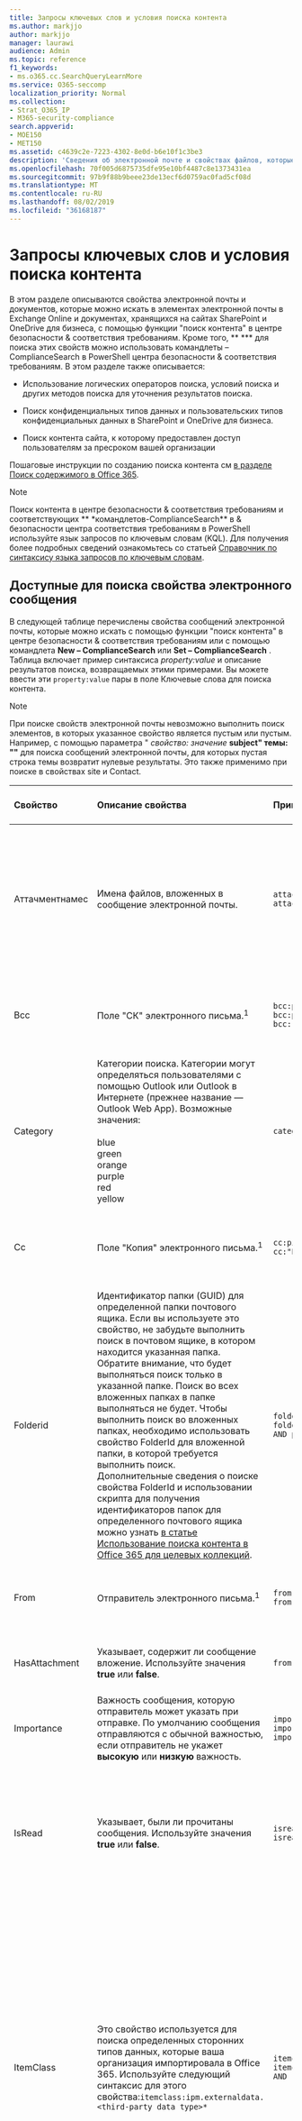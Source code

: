 ```yaml
---
title: Запросы ключевых слов и условия поиска контента
ms.author: markjjo
author: markjjo
manager: laurawi
audience: Admin
ms.topic: reference
f1_keywords:
- ms.o365.cc.SearchQueryLearnMore
ms.service: O365-seccomp
localization_priority: Normal
ms.collection:
- Strat_O365_IP
- M365-security-compliance
search.appverid:
- MOE150
- MET150
ms.assetid: c4639c2e-7223-4302-8e0d-b6e10f1c3be3
description: 'Сведения об электронной почте и свойствах файлов, которые можно искать в почтовых ящиках Exchange Online и SharePoint или OneDrive для бизнеса с помощью средства поиска контента в центре безопасности & соответствия требованиям.  '
ms.openlocfilehash: 70f005d6875735dfe95e10bf4487c8e1373431ea
ms.sourcegitcommit: 97b9f88b9beee23de13ecf6d0759ac0fad5cf08d
ms.translationtype: MT
ms.contentlocale: ru-RU
ms.lasthandoff: 08/02/2019
ms.locfileid: "36168187"
---
```

# <a name="keyword-queries-and-search-conditions-for-content-search"></a>Запросы ключевых слов и условия поиска контента

В этом разделе описываются свойства электронной почты и документов, которые можно искать в элементах электронной почты в Exchange Online и документах, хранящихся на сайтах SharePoint и OneDrive для бизнеса, с помощью функции "поиск контента" в центре безопасности & соответствия требованиям. Кроме того, ** \*** для поиска этих свойств можно использовать командлеты – ComplianceSearch в PowerShell центра безопасности & соответствия требованиям. В этом разделе также описывается:   
  
- Использование логических операторов поиска, условий поиска и других методов поиска для уточнения результатов поиска.
    
- Поиск конфиденциальных типов данных и пользовательских типов конфиденциальных данных в SharePoint и OneDrive для бизнеса.
    
- Поиск контента сайта, к которому предоставлен доступ пользователям за пресроком вашей организации
    
Пошаговые инструкции по созданию поиска контента см [в разделе Поиск содержимого в Office 365](content-search.md).

  
> [!NOTE]
> Поиск контента в центре безопасности & соответствия требованиям и соответствующих ** \*командлетов-ComplianceSearch** в & безопасности центра соответствия требованиям в PowerShell используйте язык запросов по ключевым словам (KQL). Для получения более подробных сведений ознакомьтесь со статьей [Справочник по синтаксису языка запросов по ключевым словам](https://go.microsoft.com/fwlink/?LinkId=269603). 
  
## <a name="searchable-email-properties"></a>Доступные для поиска свойства электронного сообщения

В следующей таблице перечислены свойства сообщений электронной почты, которые можно искать с помощью функции "поиск контента" в центре безопасности & соответствия требованиям или с помощью командлета **New – ComplianceSearch** или **Set – ComplianceSearch** . Таблица включает пример синтаксиса  _property:value_ и описание результатов поиска, возвращаемых этими примерами. Вы можете ввести эти `property:value` пары в поле Ключевые слова для поиска контента. 

> [!NOTE]
> При поиске свойств электронной почты невозможно выполнить поиск элементов, в которых указанное свойство является пустым или пустым. Например, с помощью параметра " *свойство: значение* **subject" темы: ""** для поиска сообщений электронной почты, для которых пустая строка темы возвратит нулевые результаты. Это также применимо при поиске в свойствах site и Contact.
  
|**Свойство**|**Описание свойства**|**Примеры**|**Результаты поиска, возвращаемые примерами**|
|:-----|:-----|:-----|:-----|
|Аттачментнамес|Имена файлов, вложенных в сообщение электронной почты.|`attachmentnames:annualreport.ppt`  <br/> `attachmentnames:annual*`|Сообщения, в которые вложен файл annualreport.ppt. Во втором примере при использовании подстановочного знака возвращаются сообщения со вложениями, в названиях которых есть слово annual.|
|Bcc|Поле "СК" электронного письма.<sup>1</sup>|`bcc:pilarp@contoso.com`  <br/> `bcc:pilarp`  <br/> `bcc:"Pilar Pinilla"`|Все примеры возвращают сообщения, в поле "Скрытая копия" которых добавлен пользователь "Pilar Pinilla".|
|Category| Категории поиска. Категории могут определяться пользователями с помощью Outlook или Outlook в Интернете (прежнее название — Outlook Web App). Возможные значения:  <br/><br/>  blue  <br/>  green  <br/>  orange  <br/>  purple  <br/>  red  <br/>  yellow|`category:"Red Category"`|Сообщения, которым в исходных почтовых ящиках назначена красная категория.|
|Cc|Поле "Копия" электронного письма.<sup>1</sup>|`cc:pilarp@contoso.com`  <br/> `cc:"Pilar Pinilla"`|В обоих примерах возвращаются сообщения, в поле "Копия" которых указан пользователь "Pilar Pinilla".|
|Folderid|Идентификатор папки (GUID) для определенной папки почтового ящика. Если вы используете это свойство, не забудьте выполнить поиск в почтовом ящике, в котором находится указанная папка. Обратите внимание, что будет выполняться поиск только в указанной папке. Поиск во всех вложенных папках в папке выполняться не будет. Чтобы выполнить поиск во вложенных папках, необходимо использовать свойство FolderId для вложенной папки, в которой требуется выполнить поиск.  <br/> Дополнительные сведения о поиске свойства FolderId и использовании скрипта для получения идентификаторов папок для определенного почтового ящика можно узнать [в статье Использование поиска контента в Office 365 для целевых коллекций](use-content-search-for-targeted-collections.md).|`folderid:4D6DD7F943C29041A65787E30F02AD1F00000000013A0000`  <br/> `folderid:2370FB455F82FC44BE31397F47B632A70000000001160000 AND participants:garthf@contoso.com`|В первом примере возвращаются все элементы в указанной папке почтового ящика. Второй пример возвращает все элементы в указанной папке почтового ящика, которые были отправлены или получены garthf@contoso.com.|
|From|Отправитель электронного письма.<sup>1</sup>|`from:pilarp@contoso.com`  <br/> `from:contoso.com`|Сообщения, отправленные указанным пользователем или с указанного домена.|
|HasAttachment|Указывает, содержит ли сообщение вложение. Используйте значения **true** или **false**.|`from:pilar@contoso.com AND hasattachment:true`|Сообщения, отправленные указанным пользователем с вложениями.|
|Importance|Важность сообщения, которую отправитель может указать при отправке. По умолчанию сообщения отправляются с обычной важностью, если отправитель не укажет **высокую** или **низкую** важность.  |`importance:high`  <br/> `importance:medium`  <br/> `importance:low`|Сообщения, которым назначена высокая, средняя или низкая важность.|
|IsRead|Указывает, были ли прочитаны сообщения. Используйте значения **true** или **false**.|`isread:true`  <br/> `isread:false`|В первом примере возвращаются сообщения со свойством-Read, для которого задано значение **true**. Во втором примере возвращаются сообщения со свойством-Read, для которого задано значение **false**.|
|ItemClass|Это свойство используется для поиска определенных сторонних типов данных, которые ваша организация импортировала в Office 365. Используйте следующий синтаксис для этого свойства:`itemclass:ipm.externaldata.<third-party data type>*`|`itemclass:ipm.externaldata.Facebook* AND subject:contoso`  <br/> `itemclass:ipm.externaldata.Twitter* AND from:"Ann Beebe" AND "Northwind Traders"`|В первом примере возвращаются элементы Facebook, содержащие слово "contoso" в свойстве subject. Второй пример возвращает элементы Twitter, которые были отправлены Анна Beebe и содержат ключевую фразу "Northwind Traders".  <br/> Полный список значений, которые необходимо использовать для сторонних типов данных для свойства ItemClass, приведен [в разделе Использование поиска контента для поиска данных сторонних поставщиков, импортированных в Office 365](use-content-search-to-search-third-party-data-that-was-imported.md).|
|Kind| Тип сообщения электронной почты для поиска. Возможные значения:  <br/>  contacts  <br/>  docs  <br/>  email  <br/>  екстерналдата  <br/>  faxes  <br/>  im  <br/>  journals  <br/>  meetings  <br/>  microsoftteams (Возвращает элементы из бесед, собраний и звонков в Microsoft Teams)  <br/>  notes  <br/>  posts  <br/>  rssfeeds  <br/>  tasks  <br/>  voicemail|`kind:email`  <br/> `kind:email OR kind:im OR kind:voicemail`  <br/> `kind:externaldata`|В первом примере возвращаются сообщения электронной почты, соответствующие условиям поиска. Второй пример возвращает сообщения электронной почты, беседы с обменом мгновенными сообщениями (в том числе беседы и беседы Skype для бизнеса в Microsoft Teams), а также голосовые сообщения, соответствующие условиям поиска. В третьем примере возвращаются элементы, импортированные в почтовые ящики в Office 365 из сторонних источников данных, таких как Twitter, Facebook и Cisco Jabber, которые отвечают условиям поиска. Дополнительные сведения см в разделе [Архивация сторонних данных в Office 365](https://go.microsoft.com/fwlink/p/?linkid=716918).|
|Participants|Все поля пользователей в электронном письме: "От", "Кому", "Копия" и "СК".<sup>1</sup>|`participants:garthf@contoso.com`  <br/> `participants:contoso.com`|Сообщения, отправленные с адреса garthf@contoso.com или на него. Второй пример возвращает все сообщения, отправленные или полученные пользователем домена contoso.com.|
|Received|Дата получения сообщения адресатом.|`received:04/15/2016`  <br/> `received>=01/01/2016 AND received<=03/31/2016`|Сообщения, полученные 15 апреля 2016 г. Второй пример возвращает все сообщения, полученные от 1 января 2016 до 31 марта 2016.|
|Recipients|Все поля получателей в электронном письме: "Кому", "Копия" и "СК".<sup>1</sup>|`recipients:garthf@contoso.com`  <br/> `recipients:contoso.com`|Сообщения, отправленные по адресу garthf@contoso.com. Второй пример возвращает все сообщения, адресованные любому получателю в домене contoso.com.|
|Sent|Дата отправки сообщения отправителем.|`sent:07/01/2016`  <br/> `sent>=06/01/2016 AND sent<=07/01/2016`|Сообщения, отправленные в указанный день или диапазон дат.|
|Size|Размер элемента в байтах.|`size>26214400`  <br/> `size:1..1048567`|Сообщения, размер которых превышает 25?? Мегабайт. Второй пример возвращает сообщения размером от 1 до 1 048 567 байт (1 МБ).|
|Subject|Текст в строке темы сообщения электронной почты.  <br/> **Примечание:** При использовании свойства Subject в запросе??? Поиск возвращает все сообщения, в которых строка темы содержит искомый текст. Другими словами, запрос не возвращает только те сообщения, которые имеют точное совпадение. Например, при поиске `subject:"Quarterly Financials"`в результаты будут включены сообщения с темой "ежеквартальное финансовое планирование 2018".|`subject:"Quarterly Financials"`  <br/> `subject:northwind`|Сообщения, которые содержат фразу "квартальное финансовое финансирование" в тексте строки темы. Второй пример возвращает все сообщения, которые содержат слово northwind в строке темы.|
|Кому|Поле "Кому" электронного письма.<sup>1</sup>|`to:annb@contoso.com`  <br/> `to:annb ` <br/> `to:"Ann Beebe"`|Все примеры возвращают сообщения, в поле "Кому" которых указано имя "Анна Ермолаева".|
|||||
   
> [!NOTE]
> <sup>1</sup> в качестве значения свойства Recipient можно использовать адрес электронной почты (также называемый *именем участника-пользователя* или UPN), отображаемое имя или псевдоним для указания пользователя. Например, можно использовать значения annaye@contoso.com, annaye или "Анна Ермолаева".<br/><br/>При поиске в любом свойстве получателя (from, to, CC, BCC, участники и получатели) Office 365 пытается расширить удостоверение каждого пользователя, выполнив поиск по ним в Azure Active Directory.  Если пользователь находится в Azure Active Directory, запрос расширяется и включает адрес электронной почты пользователя (или имя участника-пользователя), псевдоним, отображаемое имя и LegacyExchangeDN.<br/><br/>Например, запрос, например, `participants:ronnie@contoso.com` расширяется до. `participants:ronnie@contoso.com OR participants:ronnie OR participants:"Ronald Nelson" OR participants:"<LegacyExchangeDN>"`<br/><br/>Для предотвращения расширения получателей можно добавить подстановочный знак (звездочка) в конце адреса электронной почты в запросе поиска; Пример: `participants:ronnie@contoso.com*`.

## <a name="searchable-site-properties"></a>Свойства сайтов, доступные для поиска

В следующей таблице перечислены некоторые свойства SharePoint и OneDrive для бизнеса, которые можно искать с помощью функции "поиск контента" в центре безопасности & соответствия требованиям, а также с помощью команды **New-ComplianceSearch** или **Set-ComplianceSearch **командлет. Таблица включает пример синтаксиса  _property:value_ и описание результатов поиска, возвращаемых этими примерами. 
  
Полный список свойств SharePoint, в которых можно выполнять поиск, представлен [в статье Обзор свойств для обхода и управляемых свойств в SharePoint](https://go.microsoft.com/fwlink/p/?LinkId=331599). Можно выполнять поиск свойств, помеченных с помощью параметра **Да** в столбце **Queryable** . 
  
|**Свойство**|**Описание свойства**|**Пример**|**Результаты поиска, возвращаемые примерами**|
|:-----|:-----|:-----|:-----|
|Автор|Поле автора в документах Microsoft Office, которое сохраняется при копировании документа. Например, если пользователь создает документ и отправляет его по электронной почте другому пользователю, который затем отправляет его в SharePoint, документ по-прежнему будет сохранять оригинального автора. Обязательно используйте отображаемое имя пользователя для этого свойства.|`author:"Garth Fort"`|Все документы, созданные пользователем Garth Fort.|
|ContentType|Тип контента SharePoint элемента, например Item, Document или Video.|`contenttype:document`|Возвращаются все документы.|
|Создано|Дата создания элемента.|`created\>=06/01/2016`|Все элементы, созданные на 1 июня, 2016.|
|CreatedBy|Пользователь, создавший или загрузивший элемент. Обязательно используйте отображаемое имя пользователя для этого свойства.|`createdby:"Garth Fort"`|Все элементы, созданные или отправленные пользователем Garth Fort.|
|Детектедлангуаже|Язык элемента.|`detectedlanguage:english`|Все элементы на английском языке.|
|Документлинк|Путь (URL-адрес) конкретной папки на сайте SharePoint или OneDrive для бизнеса. Если вы используете это свойство, не забудьте выполнить поиск по сайту, в котором находится указанная папка.  <br/> Чтобы вернуть элементы, расположенные в папках, указанных для свойства документлинк, необходимо добавить URL-адрес указанной папки или\* добавить к нему URL-адрес. Например`documentlink: "https://contoso.sharepoint.com/Shared Documents/*"`  <br/> <br/>Дополнительные сведения о поиске свойства документлинк и использовании скрипта для получения URL-адресов документлинк для папок на определенном сайте можно узнать в статье [Использование поиска контента в Office 365 для целевых коллекций](use-content-search-for-targeted-collections.md).|`documentlink:"https://contoso-my.sharepoint.com/personal/garthf_contoso_com/Documents/Private"`  <br/> `documentlink:"https://contoso-my.sharepoint.com/personal/garthf_contoso_com/Documents/Shared with Everyone/*" AND filename:confidential`|В первом примере возвращаются все элементы в указанной папке OneDrive для бизнеса. Во втором примере возвращаются документы в указанной папке сайта (и всех вложенных папках), содержащие слово "конфиденциальный" в имени файла.|
|FileExtension|Расширение файла; Например, DOCX, One, pptx или XLSX.|`fileextension:xlsx`|Все файлы Excel (Excel 2007 и более поздние версии)|
|FileName|Имя файла.|`filename:"marketing plan"`  <br/> `filename:estimate`|Первый пример возвращает файлы с фразой "marketing plan" в заголовке. Второй пример возвращает файлы со словом "estimate" в имени файла.|
|LastModifiedTime|Дата последнего изменения элемента.|`lastmodifiedtime>=05/01/2016`  <br/> `lastmodifiedtime>=05/10/2016 AND lastmodifiedtime<=06/1/2016`|В первом примере возвращаются элементы, которые были изменены в течение или после 1 мая 2016 г. Во втором примере возвращаются элементы, измененные между 1 мая, 2016 и 1 июня 2016.|
|ModifiedBy|Пользователь, который последним изменил элемент. Обязательно используйте отображаемое имя пользователя для этого свойства.|`modifiedby:"Garth Fort"`|Все элементы, которые последним изменил пользователь Garth Fort.|
|Путь|Путь (URL-адрес) определенного сайта на сайте SharePoint или OneDrive для бизнеса.  <br/> Чтобы вернуть элементы, расположенные в папках на сайте, указанном для свойства Path, необходимо добавить или\* добавить URL-адрес указанного сайта; Например`path: "https://contoso.sharepoint.com/Shared Documents/*"`  <br/> <br/> **Примечание:** Использование `Path` свойства для поиска в расположениях OneDrive не приведет к возврату файлов мультимедиа, таких как файлы PNG, TIFF или WAV, в результатах поиска. Используйте другое свойство сайта в поисковом запросе для поиска мультимедийных файлов в папках OneDrive. <br/>|`path:"https://contoso-my.sharepoint.com/personal/garthf_contoso_com/"`  <br/> `path:"https://contoso-my.sharepoint.com/personal/garthf_contoso_com/*" AND filename:confidential`|В первом примере возвращаются все элементы указанного сайта OneDrive для бизнеса. Во втором примере возвращаются документы на указанном сайте (и в папках на сайте), которые содержат слово "конфиденциальный" в имени файла.|
|Шаредвисусерсовсусер|Документы, к которым предоставлен доступ указанному пользователю и отображаемые на странице " **общий доступ** " на сайте OneDrive для бизнеса пользователя. Это документы, которые были явным образом предоставлены указанным пользователем пользователями в Организации. При экспорте документов, которые совпадают с поисковым запросом, использующим свойство Шаредвисусерсовсусер, документы экспортируются из исходного расположения содержимого пользователя, который предоставил общий доступ к документу указанному пользователю. Более подробную информацию можно узнать [в статье поиск контента сайта, совместно используемого в Организации](#searching-for-site-content-shared-within-your-organization).|`sharedwithusersowsuser:garthf`  <br/> `sharedwithusersowsuser:"garthf@contoso.com"`|В обоих примерах возвращаются все внутренние документы, к которым явным образом предоставлен общий доступ с помощью Garth Fort и которые отображаются на странице " **общий доступ** " в учетной записи Garth Fort в OneDrive для бизнеса.|
|Site|URL-адрес сайта или группы сайтов в организации.|`site:"https://contoso-my.sharepoint.com"`  <br/> `site:"https://contoso.sharepoint.com/sites/teams"`|В первом примере возвращаются элементы из сайтов OneDrive для бизнеса для всех пользователей в Организации. Второй пример возвращает элементы из всех сайтов группы.|
|Size|Размер элемента в байтах.|`size>=1`  <br/> `size:1..10000`|Первый пример возвращает элементы, размер которых больше 1 байта. Второй пример возвращает элементы размером от 1 до 10 000 байт.|
|Название|Заголовок документа. Свойство Title — это метаданные, которые указываются в документах Microsoft Office. Он отличается от имени файла документа.|`title:"communication plan"`|Любой документ, который содержит фразу "communication plan" в свойстве метаданных Title документа Office.|
|||||
   
## <a name="searchable-contact-properties"></a>Свойства контакта с возможностью поиска

В следующей таблице перечислены индексируемые свойства контактов, которые можно искать с помощью функции поиска контента. Ниже приведены свойства, доступные пользователям для настройки контактов (также называемых личными контактами), которые находятся в личной адресной книге почтового ящика пользователя. Чтобы найти контакты, вы можете выбрать почтовые ящики для поиска, а затем использовать одно или несколько свойств контакта в запросе с ключевыми словами.
  
> [!TIP]
> Чтобы найти значения, содержащие пробелы или специальные символы, используйте двойные кавычки (""), чтобы содержать фразу; Пример: `businessaddress:"123 Main Street"`. 
  
|**Свойство**|**Описание свойства**|
|:-----|:-----|
|BusinessAddress|Адрес в свойстве " **Рабочий адрес** ". Свойство также называется **рабочим** адресом на странице свойств контакта.|
|Бусинессфоне|Номер телефона в любом из свойств номера **рабочего телефона** .|
|CompanyName|Имя в свойстве **Company** .|
|Отдел|Имя в свойстве **Department** .|
|DisplayName|Отображаемое имя контакта. Это имя в свойстве " **полное имя** " контакта.|
|EmailAddress|Адрес любого свойства адреса электронной почты контакта. Обратите внимание, что пользователи могут добавлять несколько адресов электронной почты для контакта. При использовании этого свойства возвращаются контакты, которые совпадают с любыми адресами электронной почты контакта.|
|FileAs|Свойство **File As** . Это свойство используется для указания того, как контакт отображается в списке контактов пользователя. Например, контакт может быть указан как *FirstName, LastName* или *LastName, FirstName* .|
|GivenName|Имя в свойстве **Name** .|
|HomeAddress|Адрес в любом из свойств " **домашний** адрес".|
|HomePhone|Номер телефона в любом из свойств номера **домашнего** телефона.|
|IMAddress|Свойство адреса для обмена мгновенными сообщениями, обычно является адресом электронной почты, используемым для обмена мгновенными сообщениями.|
|MiddleName|Имя в свойстве **Ближнего** имени.|
|MobilePhone|Номер телефона в свойстве "номер **мобильного** телефона".|
|Nickname|Имя в свойстве **псевдонима** .|
|OfficeLocation|Значение в свойстве Location для **Office** или **Office** .|
|OtherAddress|Значение свойства **other** Address.|
|ФИО|Имя в свойстве **Last** Name.|
|Название|Заголовок в свойстве **Title** (должность).|
|||||

## <a name="searchable-sensitive-data-types"></a>Конфиденциальные типы данных, доступные для поиска

С помощью функции "поиск контента" в центре безопасности и соответствия требованиям можно выполнять поиск конфиденциальных данных, таких как номера кредитных карт или номера социального страхования, которые хранятся в документах на сайтах SharePoint и OneDrive для бизнеса. Это можно сделать с помощью `SensitiveType` свойства и имени типа конфиденциальной информации в запросе с ключевыми словами. Например, запрос `SensitiveType:"Credit Card Number"` возвращает документы, содержащие номер кредитной карты. Запрос `SensitiveType:"U.S. Social Security Number (SSN)"` возвращает документы, содержащие номер социального страхования США. Чтобы просмотреть список типов конфиденциальных данных, которые можно найти, перейдите к разделу **классификация** \> **типов конфиденциальной информации** в центре безопасности & соответствия требованиям. Кроме того, вы можете использовать командлет **Get – DlpSensitiveInformationType** в PowerShell центра безопасности & соответствия требованиям для отображения списка типов конфиденциальной информации. 
  
Кроме того, можно использовать `SensitiveType` свойство для поиска имени настраиваемого типа конфиденциальной информации, созданного вами (или другим администратором) в Организации. Обратите внимание, что вы можете использовать столбец **Издатель** на странице " **типы конфиденциальной информации** " центра безопасности & соответствия требованиям (или свойства **издателя** в PowerShell) для различения встроенных и пользовательских конфиденциальных данных. типом. Более подробную информацию можно узнать [в статье Создание настраиваемого типа конфиденциальной информации](create-a-custom-sensitive-information-type.md).
  
Для получения дополнительных сведений о создании запросов с `SensitiveType` помощью свойства см. [запрос формы для поиска конфиденциальных данных, хранящихся на сайтах](form-a-query-to-find-sensitive-data-stored-on-sites.md).

> [!NOTE]
> Вы не можете использовать конфиденциальные типы данных `SensitiveType` и свойство Search для поиска конфиденциальных данных на месте в почтовых ящиках Exchange Online. Тем не менее, вы можете использовать политики защиты от потери данных (DLP) для защиты конфиденциальных данных электронной почты при передаче. Дополнительные сведения см в разделе [Обзор политик защиты от потери данных](data-loss-prevention-policies.md) и [Поиск персональных данных](search-for-and-find-personal-data.md).
  
## <a name="search-operators"></a>Операторы поиска

Логические операторы поиска, такие как **and**, **or**и **Not**, помогают определить более точные поиски, включив или исключая определенные слова в поисковом запросе. Другие методы, такие как использование операторов свойств (таких как \>= или..), кавычки, круглые скобки и подстановочные знаки, помогают уточнить поисковый запрос. В следующей таблице перечислены операторы, позволяющие сократить или расширить область результатов поиска. 
  
|**Оператор**|**Использование**|**Описание**|
|:-----|:-----|:-----|
|AND|keyword1 AND keyword2|Возвращает элементы, которые включают все указанные ключевые слова или `property:value` выражения. Например, `from:"Ann Beebe" AND subject:northwind` возвращает все сообщения, отправленные Анна Beebe, которые содержат слово Northwind в строке темы. <sup>2</sup>|
|+|keyword1 + keyword2 + keyword3|Возвращает элементы, которые содержат  *либо*  `keyword2` , либо  `keyword3`,  *а также*  `keyword1`. Следовательно, этот пример аналогичен запросу  `(keyword2 OR keyword3) AND keyword1`.  <br/> Note that the query  `keyword1 + keyword2` (with a space after the **+** symbol) isn't the same as using the ** AND ** operator. This query would be equivalent to  `"keyword1 + keyword2"` and return items with the exact phase  `"keyword1 + keyword2"`.  |
|OR|keyword1 OR keyword2|Возвращает элементы, которые включают одно или несколько указанных ключевых слов или `property:value` выражений. <sup>2</sup>|
|NOT|keyword1 NOT keyword2  <br/> NOT from:"Анна Ермолаева"  <br/> НЕ вид: мгновенные сообщения|Исключает элементы, указанные ключевым словом или `property:value` выражением. Во втором примере исключаются сообщения, отправленные Анна Beebe. В третьем примере исключены беседы с обменом мгновенными сообщениями, такие как беседы Skype для бизнеса, которые сохраняются в папке журнала бесед в почтовом ящике. <sup>2</sup>|
|-|keyword1 -keyword2|Аналогичен оператору **NOT**. Таким образом, этот запрос возвращает элементы `keyword1` , содержащие элементы, которые содержат `keyword2`.|
|NEAR|ключевое_слово1 NEAR(n) ключевое_слово2|Возвращает элементы, в которых слова располагаются рядом друг с другом, где n — расстояние между ними. Например, возвращает `best NEAR(5) worst` любой элемент, в котором слово "наихудшее" находится в пределах пяти слов "лучший". Если число не указано, расстояние по умолчанию  восемь слов. <sup>2</sup>|
|ONEAR|ключевое_слово1 ONEAR(n) ключевое_слово2|Аналогично **близким**, но возвращает элементы со словами, которые находятся рядом друг с другом в указанном порядке. Например, возвращает `best ONEAR(5) worst` любой элемент, где слово "лучший" встречается перед словом "худшее", а два слова — в пределах пяти слов друг от друга. Если число не указано, расстояние по умолчанию  восемь слов. <sup>2</sup> <br/> > [!NOTE]> оператор **ONEAR** не поддерживается при поиске почтовых ящиков; Он работает только при поиске на сайтах SharePoint и OneDrive для бизнеса. Если вы ищете почтовые ящики и сайты в одном и том же поиске, а запрос содержит оператор **ONEAR** , поиск вернет элементы почтового ящика так, как если бы использовался оператор **NEAR** . Другими словами, поиск возвращает элементы, в которых заданные слова находятся рядом друг с другом, независимо от порядка, в котором производятся слова.|
|:|свойство:значение|Двоеточие (:) в `property:value` синтаксисе указывает, что значение свойства, в котором выполняется поиск, содержит указанное значение. Например, выражение  `recipients:garthf@contoso.com` возвращает все сообщения, отправленные по адресу garthf@contoso.com.|
|=|свойство=значение|Аналогично оператору **::** .|
|\<|свойство\<значение|Указывает, что значение искомого свойства меньше указанного значения.<sup>1</sup>|
|\>|свойство\>значение|Указывает, что значение искомого свойства больше указанного значения.<sup>1</sup>|
|\<=|свойство\<=значение|Указывает, что значение искомого свойства меньше или равно указанному значению.<sup>1</sup>|
|\>=|свойство\>=значение|Указывает, что значение искомого свойства больше или равно указанному значению.<sup>1</sup>|
|..|свойство: значение1.. value2|Указывает, что значение искомого свойства больше или равно значению 1 и меньше или равно значению 2.<sup>1</sup>|
|"  "|"реальная стоимость"  <br/> subject:"Квартальное финансирование"|Используйте двойные кавычки (""), чтобы выполнить поиск точной фразы или термина `property:value` в запросах ключевых слов и поиска.|
|\*|cat\*  <br/> subject:set\*|Поиск со знаками подстановки в конце слова ищет некоторое количество символов в ключевых словах или запросах  `property:value`. Например, `title:set*` возвращает документы, содержащие слова Set, Setup и Setting (а также другие слова, начинающиеся с "Set") в заголовке документа.  <br/><br/> **Примечание:** Можно использовать только поиск по маске префикса; Например, **Cat\* ** или **Set\***. Поиск суффикса ( ** \*Cat** ), поиск в инфикс ( **\*c t** ) и поиск подстрок ( ** \*Cat\* ** ) не поддерживаются.|
|(  )| (реальная OR бесплатная) AND (from:contoso.com)  <br/> (IPO OR первичное) AND (биржа OR акции)  <br/> (квартальное финансирование)|Скобки объединяют логические фразы, элементы  `property:value` и ключевые слова. Например, выражение  `(quarterly financials)` возвращает элементы, которые содержат слова "quarterly" и "financials".  |
|||||
   
> [!NOTE]
> <sup>1</sup> Этот оператор используется для свойств, значения которых являются числами или датами.<br/> <sup>2</sup> Логические операторы поиска необходимо указывать прописными буквами, например **AND**. Если вы используете оператор в нижнем регистре, например, **и**, он будет рассматриваться как ключевое слово в поисковом запросе. 
  
## <a name="search-conditions"></a>Условия поиска

Вы можете добавить условия в поисковый запрос, чтобы сузить поиск и вернуть более уточненный набор результатов. Каждое условие добавляет предложение к поисковому KQL-запросу, которое создается и запускается в начале поиска.
  
[Условия для общих свойств ](#conditions-for-common-properties)

[Условия для свойств почты](#conditions-for-mail-properties)

[Условия для свойств документов](#conditions-for-document-properties)

[Операторы, используемые с условиями](#operators-used-with-conditions)

[Рекомендации по использованию условий](#guidelines-for-using-conditions)

[Примеры](#examples-of-using-conditions-in-search-queries)
  
### <a name="conditions-for-common-properties"></a>Условия для общих свойств

Создайте условие с помощью общих свойств при поиске в почтовых ящиках и на сайтах. В следующей таблице перечислены доступные свойства, которые следует использовать при добавлении условия.
  
|**Condition**|**Описание**|
|:-----|:-----|
|Дата|Для электронной почты: дата получения сообщения адресатом или его отправки отправителем. Для документов Дата последнего изменения документа.|
|Отправитель или автор|Для электронной почты: отправитель сообщения. Для документов: пользователь, указанный в поле автора в документах Office. Можно ввести несколько имен, разделенных запятой. Два или более значений, логически соединенных с помощью оператора **OR**.|
|Размер (в байтах)|Для электронной почты и документов: размер элемента (в байтах).|
|Тема или название|Для электронной почты: текст в строке темы сообщения. Для документов: заголовок документа. Как было сказано выше, свойство Title — это метаданные, указанные в документах Microsoft Office. Можно ввести имя нескольких субъектов или названий, разделив их запятыми. Два или более значений, логически соединенных с помощью оператора **OR**.|
|Тег соответствия требованиям|Для электронной почты и документов метки, назначенные сообщениям и документам, автоматически назначаются политиками меток или метками, назначенными пользователями вручную. Метки используются для классификации электронной почты и документов для управления данными и применения правил хранения на основе классификации, определенной меткой. Вы можете ввести часть имени метки и использовать подстановочный знак или ввести полное имя метки. Дополнительные сведения можно найти [в статье Обзор меток в Office 365](labels.md).|
|||
  
### <a name="conditions-for-mail-properties"></a>Условия для свойств почты

Создание условия с помощью свойств почты при поиске в почтовых ящиках или общих папках. В следующей таблице перечислены свойства почты, которые можно использовать в условиях. Обратите внимание, что эти свойства являются подмножеством свойств почты, описанных ранее. Эти описания повторяются для вашего удобства.
  
|**Condition**|**Описание**|
|:-----|:-----|
|Вид сообщения| Тип сообщений для поиска. Это свойство совпадает со свойством Kind электронного сообщения. Возможные значения:  <br/><br/>  contacts  <br/>  docs  <br/>  email  <br/>  екстерналдата  <br/>  faxes  <br/>  im  <br/>  journals  <br/>  meetings  <br/>  microsoftteams  <br/>  notes  <br/>  posts  <br/>  rssfeeds  <br/>  tasks  <br/>  voicemail|
|Participants|Все поля людей в сообщении: "От", "Кому", "Копия" и "Скрытая копия".|
|Тип|Свойство класса Message для элемента электронной почты. Это то же свойство, что и свойство электронной почты ItemClass. Это также является многозначным условием. Чтобы выбрать несколько классов сообщений, удерживайте клавишу **CTRL** , а затем выберите в раскрывающемся списке два или более класса сообщений, которые нужно добавить в условие. Каждый класс сообщений, выбранный в списке, будет логически связан оператором **or** в соответствующем поисковом запросе.  <br/> Список классов сообщений (и соответствующих им ИДЕНТИФИКАТОРов классов сообщений), которые используются Exchange и которые можно выбрать в списке **класс сообщений** , можно посмотреть в разделе [типы элементов и классы сообщений](https://go.microsoft.com/fwlink/?linkid=848143).|
|Received|Дата получения сообщения адресатом. Это свойство совпадает со свойством Received электронного сообщения.|
|Получатели|Пользователь, которому было отправлено сообщение электронной почты. Это свойство совпадает со свойством To электронного сообщения.|
|Sender|Отправитель сообщения электронной почты.|
|Sent|Дата отправки сообщения отправителем. Это свойство совпадает со свойством Sent электронного сообщения.|
|Subject|Текст в строке темы сообщения электронной почты.|
|To|Получатель сообщения электронной почты.|
|||
  
### <a name="conditions-for-document-properties"></a>Условия для свойств документов

Создайте условие с использованием свойств документа при поиске документов на сайтах SharePoint и OneDrive для бизнеса. В следующей таблице приведены свойства документа, которые можно использовать для условия. Обратите внимание, что эти свойства являются подмножеством описанных ранее свойств сайта; Эти описания повторяются для удобства.
  
|**Condition**|**Описание**|
|:-----|:-----|
|Автор|Поле автора в документах Microsoft Office, которое сохраняется при копировании документа. Например, если пользователь создает документ и отправляет его по электронной почте другому пользователю, который затем отправляет его в SharePoint, документ по-прежнему будет сохранять оригинального автора.|
|Название|Заголовок документа. Свойство Title — это метаданные, указанные в документах Office. Он отличается от имени файла документа.|
|Создано|Дата создания документа.|
|Дата последнего изменения|Дата последнего изменения документа.|
|Тип файла|Расширение файла; Например, DOCX, One, pptx или XLSX. Это свойство совпадает со свойством FileExtension сайта.|
|||
  
### <a name="operators-used-with-conditions"></a>Операторы, используемые с условиями

При добавлении условия вы можете выбрать оператор, относящийся к типу свойства для этого условия. В следующей таблице описаны операторы, используемые с условиями, и перечислены эквиваленты, используемые в поисковых запросах.
  
|**Operator**|**Эквивалент запроса**|**Описание**|
|:-----|:-----|:-----|
|After|`property>date`|Используется с условиями даты. Возвращает элементы, отправленные, полученные или измененные после указанной даты. |
|До|`property<date`|Используется с условиями даты. Возвращает элементы, отправленные, полученные или измененные до указанной даты.|
|Взаимодействие|`date..date`|Используется с условиями даты и размера. При использовании с условием даты возвращает элементы, отправленные, полученные или измененные в указанный временной период. При использовании с условием размера возвращает элементы, размер которых находится в заданном диапазоне.|
|Contains any of|`(property:value) OR (property:value)`|Используется с условиями для свойств, определяющих строковые значения. Возвращает элементы, которые содержат любую часть одного или нескольких указанных строковых значений.|
|Doesn't contain any of|`-property:value`  <br/> `NOT property:value`|Используется с условиями для свойств, определяющих строковые значения. Возвращает элементы, которые не содержат ни одной части указанного строкового значения.|
|Doesn't equal any of|`-property=value`  <br/> `NOT property=value`|Используется с условиями для свойств, определяющих строковые значения. Возвращает элементы, которые не содержат определенную строку.|
|Равно|`size=value`|Возвращает элементы, равные заданному размеру. <sup>1</sup>|
|Equals any of|`(property=value) OR (property=value)`|Используется с условиями для свойств, определяющих строковые значения. Возвращает элементы, которые полностью совпадают с одним или несколькими указанными строковыми значениями.|
|Превосходящи|`size>value`|Возвращает элементы, в которых указанное свойство больше указанного значения. <sup>1</sup>|
|Greater or equal|`size>=value`|Возвращает элементы, в которых указанное свойство больше или равно заданному значению. <sup>1</sup>|
|Снизить|`size<value`|Возвращает элементы, которые больше или равны определенному значению. <sup>1</sup>|
|Less or equal|`size<=value`|Возвращает элементы, которые больше или равны определенному значению. <sup>1</sup>|
|Not equal|`size<>value`|Возвращает элементы, размер которых не равен указанному значению. <sup>1</sup>|
|||
   
> [!NOTE]
> <sup>1</sup> этот оператор доступен только для условий, использующих свойство Size. 
  
### <a name="guidelines-for-using-conditions"></a>Рекомендации по использованию условий

При использовании условий поиска необходимо учитывать следующее:
  
- Условие логически соединяется с запросом по ключевому слову (указанному в соответствующем поле) оператором **AND**. Это означает, что элементы попадают в результаты поиска, если соответствуют как запросу по ключевому слову, так и условию. Таким образом условия помогают сузить область результатов поиска. 
    
- При добавлении в поисковый запрос двух или более уникальных условий (условий, определяющих различные свойства) эти условия логически соединяются оператором **and** . Это означает, что возвращаются только те элементы, которые удовлетворяют всем условиям (в дополнение к любым запросам по ключевому слову). 
    
- При добавлении более одного условия для одного свойства эти условия логически соединяются с помощью оператора **OR**. Это означает, что возвращаются элементы, которые удовлетворяют запросу по ключевому слову и любому одному условию. Таким образом, группы одинаковых условий соединяются друг с другом оператором **OR**, а группы уникальных условий затем соединяются оператором **AND**. 
    
- Если вы добавляете несколько значений (разделенных запятыми или точками с запятой) к одному условию, эти значения соединяются оператором **или** . Это означает, что элементы возвращаются, если они содержат одно из указанных значений для свойства в условии. 
    
- Запрос поиска, созданный с помощью поля ключевых слов и условий, отображается на странице **поиска** в области сведений для выбранного поиска. В запросе все справа от обозначения `(c:c)` указываются условия, которые добавляются в запрос. 
    
- Условия добавляют к поисковому запросу только свойства и не добавляют операторы. Именно поэтому запрос, отображаемый в области сведений, не отображает операторы справа от этого `(c:c)` представления. Язык KQL добавляет логические операторы (в соответствии с ранее разъясненными правилами) при выполнении запроса. 
    
- С помощью перетаскивания элементов можно изменить порядок следования условий. Просто щелкните элемент управления условием и переместите его вверх или вниз.
    
- Как уже было сказано, некоторые свойства условий дают возможность вводить несколько значений. Каждое значение логически соединяется с помощью оператора **OR**. Получившийся результат равнозначен нескольким экземплярам одного условия, каждое из которых имеет одно значение. На следующих иллюстрациях приводится пример одного условия с несколькими значениями и пример нескольких условий (для одного свойства) с одним значением. В обоих примерах приводится один и тот же запрос:`(filetype="docx") OR (filetype="pptx") OR (filetype="xlsx")`
    
    ![Сообщение должно соответствовать всем условиям правила. Если необходимо соответствие одному из условий, используйте отдельные правила для каждого условия. Например, если необходимо добавлять одно и тоже заявление об отказе к сообщениям с вложениями и сообщениям, которые соответствуют шаблону, создайте одно правило для каждого условия. Правило можно легко скопировать.](media/9880aa29-d117-4531-be20-6d53f1d21341.gif)
  
    ![Несколько условий поиска для одного свойства](media/1e63d37d-6d8d-4c9b-a509-a7e1c3a05193.gif)
  
> [!TIP]
> Если условие принимает несколько значений, мы рекомендуем использовать одно условие и указывать несколько значений (разделенных запятыми или точками с запятой). Это помогает обеспечить логику запроса, применяемую в соответствии с вашими намерениями. 
  
### <a name="examples-of-using-conditions-in-search-queries"></a>Примеры

В приведенных ниже примерах показана версия поискового запроса с использованием графического интерфейса пользователя с условиями, синтаксис запроса поиска, отображаемый в области сведений выбранного поиска (который также возвращается командлетом **Get-ComplianceSearch** ), и логика соответствующий запрос KQL. 
  
#### <a name="example-1"></a>Пример 1

В этом примере возвращаются документы на сайтах SharePoint и OneDrive для бизнеса, которые содержат номер кредитной карты и были изменены до 1 января 2016 г.
  
 **Графический пользовательский интерфейс**
  
![Первый пример условий поиска](media/099515ba-d4ee-474e-af25-3aa48816b87b.gif)
  
 **Синтаксис поисковых запросов**
  
 `SensitiveType:"Credit Card Number(c:c)(lastmodifiedtime<2016-01-01)`
  
 **Логика поисковых запросов**
  
 `SensitiveType:"Credit Card Number" AND (lastmodifiedtime<2016-01-01)`
  
#### <a name="example-2"></a>Пример 2

Этот пример возвращает элементы электронной почты или документы, содержащие ключевое слово "report", которые были отправлены или созданы до 1 апреля 2105 г. и которые содержат слово "northwind" в поле темы сообщений или в свойстве Title документов. Этот запрос исключает веб-страницы, которые соответствуют другим условиям поиска. 
  
 **Графический пользовательский интерфейс**
  
![Второй пример условий поиска](media/fe07d495-df81-42da-8106-3cdb409c6e7f.gif)
  
 **Синтаксис поисковых запросов**
  
 `report(c:c)(date<2016-04-01)(subjecttitle:"northwind")(-filetype="aspx")`
  
 **Логика поисковых запросов**
  
 `report AND (date<2016-04-01) AND (subjecttitle:"northwind") NOT (filetype="aspx")`
  
#### <a name="example-3"></a>Пример 3
<a name="conditionexamples"> </a>

В этом примере возвращаются сообщения электронной почты или собрания календаря, отправленные между 12/1/2016 и 11/30/2016 и содержащие слова, начинающиеся с телефона или смартфона.
  
 **Графический пользовательский интерфейс**
  
![Третий пример условий поиска](media/973d45fc-0923-43d6-9d0a-25e4a625f057.gif)
  
 **Синтаксис поисковых запросов**
  
 `phone* OR smartphone*(c:c)(sent=2016-12-01..2016-11-30)(kind="email")(kind="meetings")`
  
 **Логика поисковых запросов**
  
 `phone* OR smartphone* AND (sent=2016-12-01..2016-11-30) AND ((kind="email") OR (kind="meetings"))`
  
## <a name="searching-for-site-content-shared-with-external-users"></a>Поиск контента сайта, который доступен внешним пользователям

Вы также можете использовать функцию "поиск контента" в центре безопасности & соответствия требованиям для поиска документов, хранящихся на сайтах SharePoint и OneDrive для бизнеса, к которым предоставлен доступ пользователям за пределами вашей организации. Это позволяет определить конфиденциальные или личные данные, доступные за пределами организации. Это можно сделать с помощью `ViewableByExternalUsers` свойства в запросе по ключевым словам. Это свойство возвращает документы или сайты, к которым предоставлен доступ внешним пользователям, с помощью одного из следующих методов общего доступа: 
  
- Приглашение к совместному использованию, которое требует от пользователей входа в организацию в качестве пользователя, прошедшего проверку подлинности.
    
- Анонимная Гостевая ссылка, которая позволяет любому пользователю, имеющему эту ссылку, получать доступ к ресурсу без проверки подлинности.
    
Ниже приводятся примеры:
  
- Запрос `ViewableByExternalUsers:true AND SensitiveType:"Credit Card Number"` возвратит все элементы, к которым предоставлен доступ пользователям за прев Организации, и содержит номер кредитной карты. 
    
- Запрос `ViewableByExternalUsers:true AND ContentType:document AND site:"https://contoso.sharepoint.com/Sites/Teams"` вернет список документов на всех сайтах групп в Организации, к которым предоставлен доступ внешним пользователям. 
    
> [!TIP]
> Поисковый запрос, например `ViewableByExternalUsers:true AND ContentType:document` , может возвращать большое количество ASPX файлов в результатах поиска. Чтобы исключить файлы (или другие типы файлов), можно использовать `FileExtension` свойство, чтобы исключить определенные типы файлов; например `ViewableByExternalUsers:true AND ContentType:document NOT FileExtension:aspx`:. 
  
Какой контент доступен пользователям не из вашей организации? Документы в сайтах SharePoint и OneDrive для бизнеса вашей организации, которые используются совместно, отправляя приглашения на общий доступ или общие в общедоступных расположениях. Например, следующие действия пользователей приводят к тому, что контент будет доступным для внешних пользователей:
  
- пользователь предоставляет общий доступ к файлу или папке для определенного пользователя за пределами вашей организации;
    
- пользователь создает и отправляет ссылку на общий файл пользователю за пределами вашей организации. Эта ссылка позволяет внешнему пользователю просмотреть или изменить файл;
    
- пользователь отправляет приглашение на доступ или гостевую ссылку пользователю за пределами организации для просмотра или редактирования файла.
    
### <a name="issues-using-the-viewablebyexternalusers-property"></a>Проблемы с использованием свойства Виеваблебекстерналусерс

`ViewableByExternalUsers` Свойство представляет состояние того, что доступ к документу или сайту предоставляется внешним пользователям, существует ряд предостережений, которые не отражаются на этом свойстве. В следующих сценариях значение `ViewableByExternalUsers` свойства не обновляется, а результаты запроса поиска контента, использующего это свойство, могут быть неточными. 
  
- Изменения политики общего доступа, например отключение внешнего общего доступа для сайта или организации. Свойство по-прежнему будет показывать ранее общедоступные документы как доступ извне, даже если внешний доступ мог быть отозван.
    
- Изменения в членстве в группах, например добавление или удаление внешних пользователей в группы Office 365 или группы безопасности Office 365. Свойство не будет автоматически обновляться для элементов, к которым у группы есть доступ.
    
- Отправка приглашений общего доступа внешним пользователям, у которых получатель еще не принял приглашение, и поэтому еще не имеет доступа к содержимому.
    
В этих сценариях `ViewableByExternalUsers` свойство не будет отражать текущее состояние общего доступа до тех пор, пока сайт или библиотека документов не будут повторно обходиться и повторно индексироваться. 

## <a name="searching-for-site-content-shared-within-your-organization"></a>Поиск контента сайта, совместно используемого в Организации

Как описывалось ранее, вы можете использовать `SharedWithUsersOWSUser` свойство, чтобы искать документы, которые были предоставлены другим пользователям в Организации. Когда пользователь предоставляет общий доступ к файлу (или папке) другому пользователю в вашей организации, ссылка на общий файл отображается на странице " **общий доступ** " в учетной записи OneDrive для бизнеса пользователя, которому предоставлен доступ к файлу. Например, чтобы найти документы, к которым предоставлен общий доступ с помощью Sara Davis, можно использовать запрос `SharedWithUsersOWSUser:"sarad@contoso.com"`. Если вы экспортируете результаты этого поиска, будут загружены исходные документы (расположенные в местоположении содержимого, к которому предоставлен общий доступ к документам с Sara).
  
Обратите внимание, что при использовании `SharedWithUsersOWSUser` свойства документы должны быть явно предоставлены в общий доступ конкретным пользователям, возвращаемым в результатах поиска. Например, если у пользователя есть общий доступ к документу в своей учетной записи OneDrive, у него есть возможность поделиться им с другими пользователями в Организации (в пределах организации или за ее пределами), предоставить доступ к ней только пользователям в организации или поделиться им с конкретным человеком. Вот снимок экрана с окном **общего доступа** в OneDrive, в котором показаны три варианта общего доступа. 
  
![Поисковый запрос, использующий свойство Шаредвисусерсовсусер, будет возвращать только те файлы, которые были предоставлены определенным пользователям.](media/469a4b61-68bd-4ab0-b612-ab6302973886.png)
  
Поисковый запрос, использующий `SharedWithUsersOWSUser` свойство, будет возвращать только документы, для которых используется третий параметр (общий доступ для **определенных пользователей**). 

## <a name="searching-for-skype-for-business-conversations"></a>Поиск бесед в Skype для бизнеса

Для точного поиска контента в беседах Skype для бизнеса можно использовать следующий запрос ключевого слова:

```
kind:im
```

Обратите внимание, что предыдущий поисковый запрос также будет возвращать беседы из Microsoft Teams. Чтобы избежать этого, можно сузить результаты поиска, включив только беседы Skype для бизнеса, используя следующий запрос ключевых слов:

```
kind:im AND subject:conversation
```

В предыдущем запросе по ключевым словам исключаются сеансы в Microsoft Teams, так как беседы Skype для бизнеса сохраняются как сообщения электронной почты со строкой темы, начинающейся со слова "разговор".

Чтобы найти беседы Skype для бизнеса, произошедшие в определенном диапазоне дат, используйте следующий запрос ключевого слова:

```
kind:im AND subject:conversation AND (received=startdate..enddate)
```

## <a name="search-tips-and-tricks"></a>Советы по поиску

- Поиск по ключевым словам производится без учета регистра. Например, результаты поиска по словам **кот** и **КОТ** будут одинаковыми. 
    
- Логические операторы **and**, **or**, **Not**, **NEAR**и **ONEAR** должны быть прописными. 
    
- A space between two keywords or two  `property:value` expressions is the same as using **AND**. Например, `from:"Sara Davis" subject:reorganization` возвращает все сообщения, отправленные приложением Sara Davis, в строке темы которых содержится реорганизация Word. 
    
- Используйте синтаксис в формате  `property:value`. В значениях регистр не учитывается, а после оператора нельзя ставить пробел. При наличии пробела будет выполнен полнотекстовый поиск значения. Например `to: pilarp` , Поиск "pilarp" в качестве ключевого слова, а не для сообщений, отправленных в pilarp. 
    
- При поиске свойства получателя, например To, From, Cc или Recipients, можно использовать SMTP-адрес, псевдоним или отображаемое имя получателя. Например, можно указать значение pilarp@contoso.com, pilarp или "Pilar Pinilla".
    
- Можно использовать только поиск по маске префикса; Например, **Cat\* ** или **Set\***. Поиск суффикса ( ** \*Cat** ), поиск в инфикс ( **\*c t** ) и поиск подстрок ( ** \*Cat\* ** ) не поддерживаются. 
    
- При поиске в свойстве используйте двойные кавычки (""), если искомое значение состоит из нескольких слов. Например, `subject:budget Q1` возвращает сообщения, которые содержат **бюджет** , в строку темы и содержат значение **Q1** в любом месте сообщения или в любом свойстве сообщения. Использование `subject:"budget Q1"` возвращает все сообщения, которые содержат **бюджет Q1** в любом месте строки темы. 
    
- Чтобы исключить из результатов поиска контент с определенным значением свойства, поставьте знак минус (-) перед именем свойства. Например, `-from:"Sara Davis"` будут исключены все сообщения, отправленные Sara Davis.

- Некоторые специальные символы не включены в индекс поиска и поэтому не поддерживают поиск, сюда входят операторы для поиска (+-=:) и следующие символы, которые либо заменяются $nullом, либо могут вызвать ошибки при поиске! @ #% ^ &; _ / ?

- Вы можете экспортировать элементы в соответствии с типом сообщения. Например, чтобы экспортировать беседы и беседы Skype в Microsoft Teams, используйте `kind:im`синтаксис. Чтобы возвратить только сообщения электронной почты, используйте `kind:email`. Чтобы вернуть беседы, собрания и звонки в Microsoft Teams, `kind:microsoftteams`используйте.
